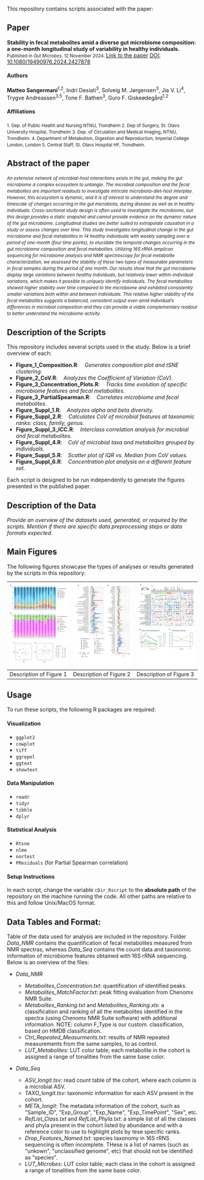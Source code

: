 This repository contains scripts associated with the paper:  

## Paper
**Stability in fecal metabolites amid a diverse gut microbiome composition: a one-month longitudinal study of variability in healthy individuals.**  
<small>Published in *Gut Microbes*, 12 November 2024. </small>
[Link to the paper](URL_of_your_paper)
[DOI: 10.1080/19490976.2024.2427878](https://doi.org/10.1080/19490976.2024.2427878)

#### Authors
**Matteo Sangermani**<sup>1,2</sup>, Indri Desiati<sup>3</sup>, Solveig M. Jørgensen<sup>3</sup>, Jia V. Li<sup>4</sup>, Trygve Andreassen<sup>3,5</sup>, Tone F. Bathen<sup>3</sup>, Guro F. Giskeødegård<sup>1,2</sup>

#### Affiliations
<small>
1. Dep. of Public Health and Nursing NTNU, Trondheim
2. Dep of Surgery, St. Olavs University Hospital, Trondheim
3. Dep. of Circulation and Medical Imaging, NTNU, Trondheim.
4. Department of Metabolism, Digestion and Reproduction, Imperial College London, London
5. Central Staff, St. Olavs Hospital HF, Trondheim.
</small>


## Abstract of the paper
<small>*An extensive network of microbial-host interactions exists in the gut, making the gut microbiome a complex ecosystem to untangle. The microbial composition and the fecal metabolites are important readouts to investigate intricate microbiota-diet-host interplay. However, this ecosystem is dynamic, and it is of interest to understand the degree and timescale of changes occurring in the gut microbiota, during disease as well as in healthy individuals. Cross-sectional study design is often used to investigate the microbiome, but this design provides a static snapshot and cannot provide evidence on the dynamic nature of the gut microbiome. Longitudinal studies are better suited to extrapolate causation in a study or assess changes over time.
This study investigates longitudinal change in the gut microbiome and fecal metabolites in 14 healthy individuals with weekly sampling over a period of one-month (four time points), to elucidate the temporal changes occurring in the gut microbiome composition and fecal metabolites. Utilizing 16S rRNA amplicon sequencing for microbiome analysis and NMR spectroscopy for fecal metabolite characterization, we assessed the stability of these two types of measurable parameters in fecal samples during the period of one month. Our results show that the gut microbiome display large variations between healthy individuals, but relatively lower within-individual variations, which makes it possible to uniquely identify individuals. The fecal metabolites showed higher stability over time compared to the microbiome and exhibited consistently smaller variations both within and between individuals. This relative higher stability of the fecal metabolites suggests a balanced, consistent output even amid individual’s differences in microbial composition and they can provide a viable complementary readout to better understand the microbiome activity.*</small>


## Description of the Scripts

This repository includes several scripts used in the study. Below is a brief overview of each:

- **Figure_1_Composition.R**: &nbsp;&nbsp;&nbsp;*Generates composition plot and tSNE clustering.*
- **Figure_2_CoV.R**: &nbsp;&nbsp;&nbsp;*Analyzes the Coefficient of Variation (CoV).*
- **Figure_3_Concentration_Plots.R**: &nbsp;&nbsp;&nbsp;*Tracks time evolution of specific microbiome features and fecal metabolites.*
- **Figure_3_PartialSpearman.R**: &nbsp;&nbsp;&nbsp;*Correlates microbiome and fecal metabolites.*
- **Figure_Suppl_1.R**: &nbsp;&nbsp;&nbsp;*Analyzes alpha and beta diversity.*
- **Figure_Suppl_2.R**: &nbsp;&nbsp;&nbsp;*Calculates CoV of microbial features at taxonomic ranks: class, family, genus.*
- **Figure_Suppl_3_ICC.R**: &nbsp;&nbsp;&nbsp;*Interclass correlation analysis for microbial and fecal metabolites.*
- **Figure_Suppl_4.R**: &nbsp;&nbsp;&nbsp;*CoV of microbial taxa and metabolites grouped by individuals.*
- **Figure_Suppl_5.R**: &nbsp;&nbsp;&nbsp;*Scatter plot of IQR vs. Median from CoV values.*
- **Figure_Suppl_6.R**: &nbsp;&nbsp;&nbsp;*Concentration plot analysis on a different feature set.*

Each script is designed to be run independently to generate the figures presented in the published paper.

## Description of the Data
*Provide an overview of the datasets used, generated, or required by the scripts. Mention if there are specific data preprocessing steps or data formats expected.*

## Main Figures
The following figures showcase the types of analyses or results generated by the scripts in this repository:

| ![Figure 1](Final_Figures/Figure_1.png) | ![Figure 2](Final_Figures/Figure_2.png) | ![Figure 3](Final_Figures/Figure_3.png) |
|---------------------------------------|---------------------------------------|---------------------------------------|
| Description of Figure 1               | Description of Figure 2               | Description of Figure 3               |

## Usage

To run these scripts, the following R packages are required:

#### Visualization
- `ggplot2`
- `cowplot`
- `tiff`
- `ggrepel`
- `ggtext`
- `showtext`

#### Data Manipulation
- `readr`
- `tidyr`
- `tibble`
- `dplyr`

#### Statistical Analysis
- `Rtsne`
- `nlme`
- `nortest`
- `PResiduals` (for Partial Spearman correlation)

#### Setup Instructions
In each script, change the variable `cDir_Rscript` to the **absolute path** of the repository on the machine running the code. All other paths are relative to this and follow Unix/MacOS format.


## Data Tables and Format:
Table of the data used for analysis are included in the repository. Folder *Data_NMR* contains the quantification of fecal metabolites measured from NMR spectras, whereas  *Data_Seq* contains the count data and taxonomic information of microbiome features obtained with 16S rRNA sequencing. Below is an overview of the files:
- *Data_NMR*
	- *Metabolites_Concentration.txt*: quantification of identified peaks.
	- *Metabolites_MatchFactor.txt*: peak fitting evaluation from Chenomx NMR Suite.
	- *Metabolites_Ranking.txt* and *Metabolites_Ranking.xls*: a classification and ranking of all the metabolites identified in the spectra (using Chenomx NMR Suite software) with additional information. NOTE: column F_Type is our custom. classification, based on HMDB classification.
	- *Ctrl_Repeated_Measurments.txt*: results of NMR repeated measurements from the same samples, to as control.
	- *LUT_Metabolites*: LUT color table; each metabolite in the cohort is assigned a range of tonalities from the same base color.
	
- *Data_Seq*
	- *ASV_longit.tsv*: read count table of the cohort, where each column is a microbial ASV.
	- *TAXO_longit.tsv*: taxonomic information for each ASV present in the cohort.
	- *META_longit*: The metadata information of the cohort, such as "Sample_ID", "Exp_Group", "Exp_Name", "Exp_TimePoint", "Sex", etc.
	- *RefList_Class.txt* and *RefList_Phyla.txt*: a simple list of all the classes and phyla present in the cohort listed by abundance and with a reference color to use to highlight plots by tese specific ranks.
	- *Drop_Features_Named.txt*: species taxonomy in 16S rRNS sequencing is often incomplete. THese is a list of names (such as "unkown", "unclassified genome", etc) that should not be identified as "species".
	- *LUT_Microbes*: LUT color table; each class in the cohort is assigned a range of tonalities from the same base color.
















